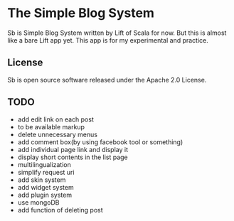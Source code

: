 # The Simple Blog System

Sb is Simple Blog System written by Lift of Scala for now.
But this is almost like a bare Lift app yet.
This app is for my experimental and practice.

## License
Sb is open source software released under the Apache 2.0 License.

## TODO
- add edit link on each post
- to be available markup
- delete unnecessary menus
- add comment box(by using facebook tool or something)
- add individual page link and display it
- display short contents in the list page
- multilingualization
- simplify request uri
- add skin system
- add widget system
- add plugin system
- use mongoDB
- add function of deleting post
